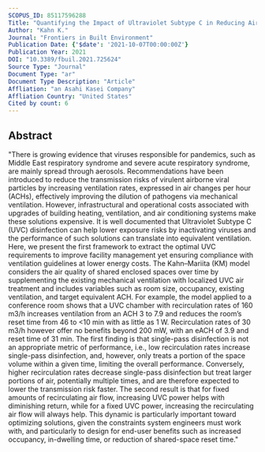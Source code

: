 ```yaml
---
SCOPUS_ID: 85117596288
Title: "Quantifying the Impact of Ultraviolet Subtype C in Reducing Airborne Pathogen Transmission and Improving Energy Efficiency in Healthy Buildings: A Kahn–Mariita Equivalent Ventilation Model"
Author: "Kahn K."
Journal: "Frontiers in Built Environment"
Publication Date: {'$date': '2021-10-07T00:00:00Z'}
Publication Year: 2021
DOI: "10.3389/fbuil.2021.725624"
Source Type: "Journal"
Document Type: "ar"
Document Type Description: "Article"
Affliation: "an Asahi Kasei Company"
Affliation Country: "United States"
Cited by count: 6
---
```


## Abstract
"There is growing evidence that viruses responsible for pandemics, such as Middle East respiratory syndrome and severe acute respiratory syndrome, are mainly spread through aerosols. Recommendations have been introduced to reduce the transmission risks of virulent airborne viral particles by increasing ventilation rates, expressed in air changes per hour (ACHs), effectively improving the dilution of pathogens via mechanical ventilation. However, infrastructural and operational costs associated with upgrades of building heating, ventilation, and air conditioning systems make these solutions expensive. It is well documented that Ultraviolet Subtype C (UVC) disinfection can help lower exposure risks by inactivating viruses and the performance of such solutions can translate into equivalent ventilation. Here, we present the first framework to extract the optimal UVC requirements to improve facility management yet ensuring compliance with ventilation guidelines at lower energy costs. The Kahn–Mariita (KM) model considers the air quality of shared enclosed spaces over time by supplementing the existing mechanical ventilation with localized UVC air treatment and includes variables such as room size, occupancy, existing ventilation, and target equivalent ACH. For example, the model applied to a conference room shows that a UVC chamber with recirculation rates of 160 m3/h increases ventilation from an ACH 3 to 7.9 and reduces the room’s reset time from 46 to <10 min with as little as 1 W. Recirculation rates of 30 m3/h however offer no benefits beyond 200 mW, with an eACH of 3.9 and reset time of 31 min. The first finding is that single-pass disinfection is not an appropriate metric of performance, i.e., low recirculation rates increase single-pass disinfection, and, however, only treats a portion of the space volume within a given time, limiting the overall performance. Conversely, higher recirculation rates decrease single-pass disinfection but treat larger portions of air, potentially multiple times, and are therefore expected to lower the transmission risk faster. The second result is that for fixed amounts of recirculating air flow, increasing UVC power helps with diminishing return, while for a fixed UVC power, increasing the recirculating air flow will always help. This dynamic is particularly important toward optimizing solutions, given the constraints system engineers must work with, and particularly to design for end-user benefits such as increased occupancy, in-dwelling time, or reduction of shared-space reset time."
